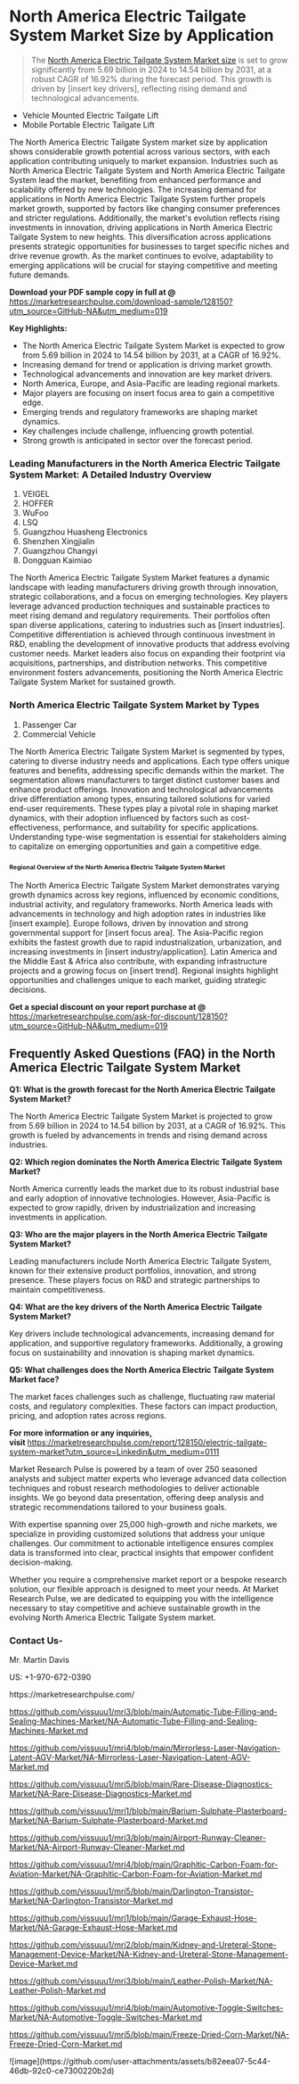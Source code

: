 <h1>North America Electric Tailgate System Market&nbsp;Size by Application</h1><blockquote><p>The <a href="https://marketresearchpulse.com/download-sample/128150?utm_source=GitHub-NA&amp;utm_medium=019">North America Electric Tailgate System Market size</a> is set to grow significantly from 5.69 billion in 2024 to 14.54 billion by 2031, at a robust CAGR of 16.92% during the forecast period. This growth is driven by [insert key drivers], reflecting rising demand and technological advancements.</p></blockquote><ul><li>Vehicle Mounted Electric Tailgate Lift<li> Mobile Portable Electric Tailgate Lift</li></ul><p>The North America Electric Tailgate System market size by application shows considerable growth potential across various sectors, with each application contributing uniquely to market expansion. Industries such as North America Electric Tailgate System and North America Electric Tailgate System lead the market, benefiting from enhanced performance and scalability offered by new technologies. The increasing demand for applications in North America Electric Tailgate System further propels market growth, supported by factors like changing consumer preferences and stricter regulations. Additionally, the market's evolution reflects rising investments in innovation, driving applications in North America Electric Tailgate System to new heights. This diversification across applications presents strategic opportunities for businesses to target specific niches and drive revenue growth. As the market continues to evolve, adaptability to emerging applications will be crucial for staying competitive and meeting future demands.</p><p><strong>Download your PDF sample copy in full at @ </strong><a href="https://marketresearchpulse.com/download-sample/128150?utm_source=GitHub-NA&amp;utm_medium=019">https://marketresearchpulse.com/download-sample/128150?utm_source=GitHub-NA&amp;utm_medium=019</a></p><p><strong>Key Highlights: </strong></p><ul><li>The North America Electric Tailgate System Market is expected to grow from 5.69 billion in 2024 to 14.54 billion by 2031, at a CAGR of 16.92%.</li><li>Increasing demand for trend or application is driving market growth.</li><li>Technological advancements and innovation are key market drivers.</li><li>North America, Europe, and Asia-Pacific are leading regional markets.</li><li>Major players are focusing on insert focus area to gain a competitive edge.</li><li>Emerging trends and regulatory frameworks are shaping market dynamics.</li><li>Key challenges include challenge, influencing growth potential.</li><li>Strong growth is anticipated in sector over the forecast period.</li></ul><h3>Leading Manufacturers in the North America Electric Tailgate System Market: A Detailed Industry Overview</h3><ol><li>VEIGEL</li><li>HOFFER</li><li>WuFoo</li><li>LSQ</li><li>Guangzhou Huasheng Electronics</li><li>Shenzhen Xingjialin</li><li>Guangzhou Changyi</li><li>Dongguan Kaimiao</li></ol><div class="flex max-w-full flex-col flex-grow"><div class="min-h-8 text-message flex w-full flex-col items-end gap-2 whitespace-normal break-words [.text-message+&amp;]:mt-5" dir="auto" data-message-author-role="assistant" data-message-id="fd8432e4-4910-450d-b182-61b7bfb0a01f" data-message-model-slug="gpt-4o"><div class="flex w-full flex-col gap-1 empty:hidden first:pt-[3px]"><div class="markdown prose w-full break-words dark:prose-invert light"><p>The North America Electric Tailgate System Market features a dynamic landscape with leading manufacturers driving growth through innovation, strategic collaborations, and a focus on emerging technologies. Key players leverage advanced production techniques and sustainable practices to meet rising demand and regulatory requirements. Their portfolios often span diverse applications, catering to industries such as [insert industries]. Competitive differentiation is achieved through continuous investment in R&amp;D, enabling the development of innovative products that address evolving customer needs. Market leaders also focus on expanding their footprint via acquisitions, partnerships, and distribution networks. This competitive environment fosters advancements, positioning the North America Electric Tailgate System Market for sustained growth.</p></div></div></div></div><h3>North America Electric Tailgate System Market by Types</h3><ol><li>Passenger Car<li> Commercial Vehicle</li></ol><div class="flex max-w-full flex-col flex-grow"><div class="min-h-8 text-message flex w-full flex-col items-end gap-2 whitespace-normal break-words [.text-message+&amp;]:mt-5" dir="auto" data-message-author-role="assistant" data-message-id="084470be-0bb7-4664-bddf-5156b4f41249" data-message-model-slug="gpt-4o-mini"><div class="flex w-full flex-col gap-1 empty:hidden first:pt-[3px]"><div class="markdown prose w-full break-words dark:prose-invert light"><p>The North America Electric Tailgate System Market is segmented by types, catering to diverse industry needs and applications. Each type offers unique features and benefits, addressing specific demands within the market. The segmentation allows manufacturers to target distinct customer bases and enhance product offerings. Innovation and technological advancements drive differentiation among types, ensuring tailored solutions for varied end-user requirements. These types play a pivotal role in shaping market dynamics, with their adoption influenced by factors such as cost-effectiveness, performance, and suitability for specific applications. Understanding type-wise segmentation is essential for stakeholders aiming to capitalize on emerging opportunities and gain a competitive edge.</p></div></div></div></div><h3><span style="font-size: 11px;">Regional Overview of the North America Electric Tailgate System Market</span></h3><div class="flex max-w-full flex-col flex-grow"><div class="min-h-8 text-message flex w-full flex-col items-end gap-2 whitespace-normal break-words [.text-message+&amp;]:mt-5" dir="auto" data-message-author-role="assistant" data-message-id="e9038762-ce64-4e30-91c9-9bd413514231" data-message-model-slug="gpt-4o-mini"><div class="flex w-full flex-col gap-1 empty:hidden first:pt-[3px]"><div class="markdown prose w-full break-words dark:prose-invert light"><p>The North America Electric Tailgate System Market demonstrates varying growth dynamics across key regions, influenced by economic conditions, industrial activity, and regulatory frameworks. North America leads with advancements in technology and high adoption rates in industries like [insert example]. Europe follows, driven by innovation and strong governmental support for [insert focus area]. The Asia-Pacific region exhibits the fastest growth due to rapid industrialization, urbanization, and increasing investments in [insert industry/application]. Latin America and the Middle East &amp; Africa also contribute, with expanding infrastructure projects and a growing focus on [insert trend]. Regional insights highlight opportunities and challenges unique to each market, guiding strategic decisions.</p></div></div></div></div><p><strong>Get a special discount on your report purchase at @ </strong><a href="https://marketresearchpulse.com/ask-for-discount/128150?utm_source=GitHub-NA&amp;utm_medium=019">https://marketresearchpulse.com/ask-for-discount/128150?utm_source=GitHub-NA&amp;utm_medium=019</a></p><h2>Frequently Asked Questions (FAQ) in the North America Electric Tailgate System Market</h2><p><strong>Q1: What is the growth forecast for the North America Electric Tailgate System Market?</strong></p><p>The North America Electric Tailgate System Market is projected to grow from 5.69 billion in 2024 to 14.54 billion by 2031, at a CAGR of 16.92%. This growth is fueled by advancements in trends and rising demand across industries.</p><p><strong>Q2: Which region dominates the North America Electric Tailgate System Market?</strong></p><p>North America currently leads the market due to its robust industrial base and early adoption of innovative technologies. However, Asia-Pacific is expected to grow rapidly, driven by industrialization and increasing investments in application.</p><p><strong>Q3: Who are the major players in the North America Electric Tailgate System Market?</strong></p><p>Leading manufacturers include North America Electric Tailgate System, known for their extensive product portfolios, innovation, and strong presence. These players focus on R&amp;D and strategic partnerships to maintain competitiveness.</p><p><strong>Q4: What are the key drivers of the North America Electric Tailgate System Market?</strong></p><p>Key drivers include technological advancements, increasing demand for application, and supportive regulatory frameworks. Additionally, a growing focus on sustainability and innovation is shaping market dynamics.</p><p><strong>Q5: What challenges does the North America Electric Tailgate System Market face?</strong></p><p>The market faces challenges such as challenge, fluctuating raw material costs, and regulatory complexities. These factors can impact production, pricing, and adoption rates across regions.</p><p><strong>For more information or any inquiries, visit&nbsp;</strong><a href="https://marketresearchpulse.com/report/128150/electric-tailgate-system-market?utm_source=Linkedin&utm_medium=0111">https://marketresearchpulse.com/report/128150/electric-tailgate-system-market?utm_source=Linkedin&utm_medium=0111</a></p><p>Market Research Pulse is powered by a team of over 250 seasoned analysts and subject matter experts who leverage advanced data collection techniques and robust research methodologies to deliver actionable insights. We go beyond data presentation, offering deep analysis and strategic recommendations tailored to your business goals.</p><p>With expertise spanning over 25,000 high-growth and niche markets, we specialize in providing customized solutions that address your unique challenges. Our commitment to actionable intelligence ensures complex data is transformed into clear, practical insights that empower confident decision-making.</p><p>Whether you require a comprehensive market report or a bespoke research solution, our flexible approach is designed to meet your needs. At Market Research Pulse, we are dedicated to equipping you with the intelligence necessary to stay competitive and achieve sustainable growth in the evolving North America Electric Tailgate System market.</p><h3><strong>Contact Us-</strong></h3><p>Mr. Martin Davis</p><p>US: +1-970-672-0390</p><p>https://marketresearchpulse.com/</p><p><a href="https://github.com/vissuuu1/mri3/blob/main/Automatic-Tube-Filling-and-Sealing-Machines-Market/NA-Automatic-Tube-Filling-and-Sealing-Machines-Market.md">https://github.com/vissuuu1/mri3/blob/main/Automatic-Tube-Filling-and-Sealing-Machines-Market/NA-Automatic-Tube-Filling-and-Sealing-Machines-Market.md</a></p><p><a href="https://github.com/vissuuu1/mri4/blob/main/Mirrorless-Laser-Navigation-Latent-AGV-Market/NA-Mirrorless-Laser-Navigation-Latent-AGV-Market.md">https://github.com/vissuuu1/mri4/blob/main/Mirrorless-Laser-Navigation-Latent-AGV-Market/NA-Mirrorless-Laser-Navigation-Latent-AGV-Market.md</a></p><p><a href="https://github.com/vissuuu1/mri5/blob/main/Rare-Disease-Diagnostics-Market/NA-Rare-Disease-Diagnostics-Market.md">https://github.com/vissuuu1/mri5/blob/main/Rare-Disease-Diagnostics-Market/NA-Rare-Disease-Diagnostics-Market.md</a></p><p><a href="https://github.com/vissuuu1/mri1/blob/main/Barium-Sulphate-Plasterboard-Market/NA-Barium-Sulphate-Plasterboard-Market.md">https://github.com/vissuuu1/mri1/blob/main/Barium-Sulphate-Plasterboard-Market/NA-Barium-Sulphate-Plasterboard-Market.md</a></p><p><a href="https://github.com/vissuuu1/mri3/blob/main/Airport-Runway-Cleaner-Market/NA-Airport-Runway-Cleaner-Market.md">https://github.com/vissuuu1/mri3/blob/main/Airport-Runway-Cleaner-Market/NA-Airport-Runway-Cleaner-Market.md</a></p><p><a href="https://github.com/vissuuu1/mri4/blob/main/Graphitic-Carbon-Foam-for-Aviation-Market/NA-Graphitic-Carbon-Foam-for-Aviation-Market.md">https://github.com/vissuuu1/mri4/blob/main/Graphitic-Carbon-Foam-for-Aviation-Market/NA-Graphitic-Carbon-Foam-for-Aviation-Market.md</a></p><p><a href="https://github.com/vissuuu1/mri5/blob/main/Darlington-Transistor-Market/NA-Darlington-Transistor-Market.md">https://github.com/vissuuu1/mri5/blob/main/Darlington-Transistor-Market/NA-Darlington-Transistor-Market.md</a></p><p><a href="https://github.com/vissuuu1/mri1/blob/main/Garage-Exhaust-Hose-Market/NA-Garage-Exhaust-Hose-Market.md">https://github.com/vissuuu1/mri1/blob/main/Garage-Exhaust-Hose-Market/NA-Garage-Exhaust-Hose-Market.md</a></p><p><a href="https://github.com/vissuuu1/mri2/blob/main/Kidney-and-Ureteral-Stone-Management-Device-Market/NA-Kidney-and-Ureteral-Stone-Management-Device-Market.md">https://github.com/vissuuu1/mri2/blob/main/Kidney-and-Ureteral-Stone-Management-Device-Market/NA-Kidney-and-Ureteral-Stone-Management-Device-Market.md</a></p><p><a href="https://github.com/vissuuu1/mri3/blob/main/Leather-Polish-Market/NA-Leather-Polish-Market.md">https://github.com/vissuuu1/mri3/blob/main/Leather-Polish-Market/NA-Leather-Polish-Market.md</a></p><p><a href="https://github.com/vissuuu1/mri4/blob/main/Automotive-Toggle-Switches-Market/NA-Automotive-Toggle-Switches-Market.md">https://github.com/vissuuu1/mri4/blob/main/Automotive-Toggle-Switches-Market/NA-Automotive-Toggle-Switches-Market.md</a></p><p><a href="https://github.com/vissuuu1/mri5/blob/main/Freeze-Dried-Corn-Market/NA-Freeze-Dried-Corn-Market.md">https://github.com/vissuuu1/mri5/blob/main/Freeze-Dried-Corn-Market/NA-Freeze-Dried-Corn-Market.md</a></p>
![image](https://github.com/user-attachments/assets/b82eea07-5c44-46db-92c0-ce7300220b2d)
